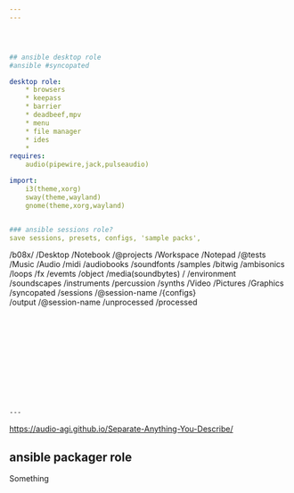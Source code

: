 ```yaml
---
---




## ansible desktop role
#ansible #syncopated

desktop role:
	* browsers
	* keepass
	* barrier
	* deadbeef,mpv
	* menu
	* file manager
	* ides
	* 
requires: 
	audio(pipewire,jack,pulseaudio)

import:
	i3(theme,xorg)
	sway(theme,wayland)
	gnome(theme,xorg,wayland)


### ansible sessions role?
save sessions, presets, configs, 'sample packs', 


```
/b08x/
     /Desktop
     	    /Notebook
		    /@projects
	 /Workspace
	        /Notepad
			/@tests
	 /Music
	 /Audio
	      /midi
		  /audiobooks
	      /soundfonts
	      /samples
	              /bitwig
	              /ambisonics
	              /loops
	              /fx
		             /evemts
	              /object
	              /media(soundbytes)
		               /
	              /environment
		                      /soundscapes
	              /instruments
			                  /percussion
			      /synths
	 /Video
	 /Pictures
	 /Graphics
	 /syncopated
	 /sessions
			 /@session-name
					       /{configs}		 
		     /output
		            /@session-name
								/unprocessed
								/processed

```












---
```




https://audio-agi.github.io/Separate-Anything-You-Describe/




## ansible packager role




Something





